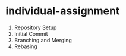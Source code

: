 # individual-assignment

1. Repository Setup 
2. Initial Commit
3. Branching and Merging
4. Rebasing